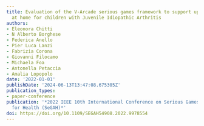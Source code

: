 ```yaml
---
title: Evaluation of the V-Arcade serious games framework to support upper limbs rehabilitation
  at home for children with Juvenile Idiopathic Arthritis
authors:
- Eleonora Chitti
- N Alberto Borghese
- Federica Anello
- Pier Luca Lanzi
- Fabrizia Corona
- Giovanni Filocamo
- Michaela Foa
- Antonella Petaccia
- Amalia Lopopolo
date: '2022-01-01'
publishDate: '2024-06-13T13:47:08.675305Z'
publication_types:
- paper-conference
publication: '*2022 IEEE 10th International Conference on Serious Games and Applications
  for Health (SeGAH)*'
doi: https://doi.org/10.1109/SEGAH54908.2022.9978554
---
```

